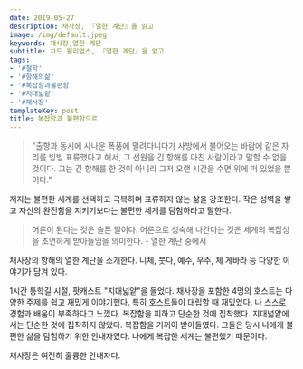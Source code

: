 ```yaml
---
date: 2019-05-27
description: 채사장, 『열한 계단』을 읽고
image: /img/default.jpeg
keywords: 채사장,열한 계단
subtitle: 차드 윌리엄스, 『열한 계단』을 읽고
tags:
- '#철학'
- '#항해의삶'
- '#복잡함과불편함'
- '#지대넓얕'
- '#채사장'
templateKey: post
title: 복잡함과 불편함으로
---
```


> "출항과 동시에 사나운 폭풍에 밀려다니다가 사방에서 불어오는 바람에 같은 자리를 빙빙 표류했다고 해서, 그 선원을 긴 항해를 마친 사람이라고 말할 수 없을 것이다. 그는 긴 항해를 한 것이 아니라 그저 오랜 시간을 수면 위에 떠 있었을 뿐이다."

저자는 불편한 세계를 선택하고 극복하며 표류하지 않는 삶을 강조한다. 작은 성벽을 쌓고 자신의 완전함을 지키기보다는 불편한 세계를 탐험하라고 말한다.

> 어른이 된다는 것은 슬픈 일이다. 어른으로 성숙해 나간다는 것은 세계의 복잡성을 초연하게 받아들임을 의미한다. - 열한 계단 중에서

채사장의 항해의 열한 계단을 소개한다. 니체, 붓다, 예수, 우주, 체 게바라 등 다양한 이야기가 담겨 있다.

1시간 통학길 시절, 팟캐스트 "지대넓얕"을 들었다. 채사장을 포함한 4명의 호스트는 다양한 주제를 쉽고 재밌게 이야기했다. 특히 호스트들이 대립할 때 재밌었다. 나 스스로 경험과 배움이 부족하다고 느꼈다. 복잡함을 피하고 단순한 것에 집착했다. 지대넓얕에서는 단순한 것에 집착하지 않았다. 복잡함을 기꺼이 받아들였다. 그들은 당시 나에게 불편한 삶을 탐험하기 위한 안내자였다. 나에게 복잡한 세계는 불편했기 때문이다.

채사장은 여전히 훌륭한 안내자다.